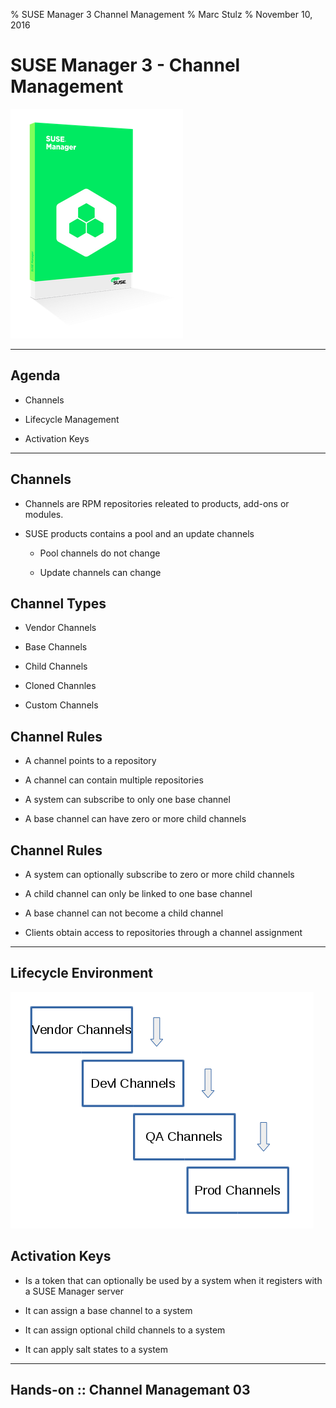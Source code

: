 % SUSE Manager 3 Channel Management
% Marc Stulz
% November 10, 2016

# SUSE Manager 3 - Channel Management

![](static/suma.png)

---

## Agenda

* Channels

* Lifecycle Management

* Activation Keys
	
---

## Channels

* Channels are RPM repositories releated to products, add-ons or modules. 

* SUSE products contains a pool and an update channels

    * Pool channels do not change

    * Update channels can change

## Channel Types

* Vendor Channels

* Base Channels

* Child Channels

* Cloned Channles

* Custom Channels

## Channel Rules

* A channel points to a repository

* A channel can contain multiple repositories 

* A system can subscribe to only one base channel

* A base channel can have zero or more child channels

## Channel Rules

* A system can optionally subscribe to zero or more child channels

* A child channel can only be linked to one base channel

* A base channel can not become a child channel

* Clients obtain access to repositories through a channel assignment

---

## Lifecycle Environment

![](static/lifecycle.png)

## Activation Keys

* Is a token that can optionally be used by a system when it registers with a SUSE Manager server

* It can assign a base channel to a system 

* It can assign optional child channels to a system

* It can apply salt states to a system

---

## Hands-on :: Channel Managemant 03

